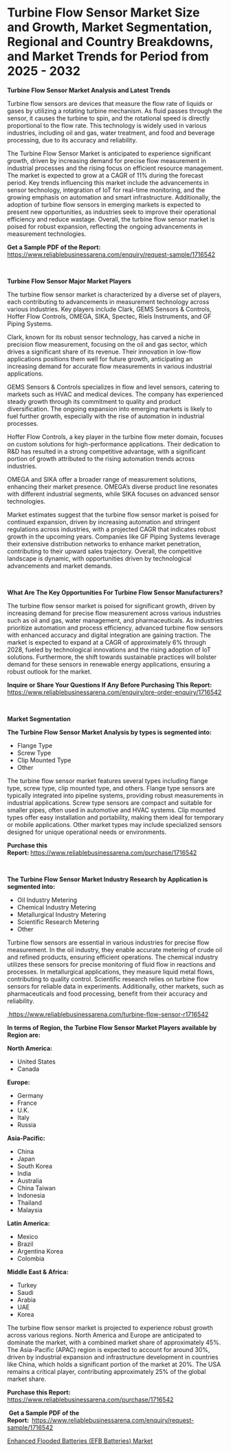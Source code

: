 <p><h1>Turbine Flow Sensor Market Size and Growth, Market Segmentation, Regional and Country Breakdowns, and Market Trends for Period from 2025 -  2032</h1></p><p><strong>Turbine Flow Sensor Market Analysis and Latest Trends</strong></p>
<p><p>Turbine flow sensors are devices that measure the flow rate of liquids or gases by utilizing a rotating turbine mechanism. As fluid passes through the sensor, it causes the turbine to spin, and the rotational speed is directly proportional to the flow rate. This technology is widely used in various industries, including oil and gas, water treatment, and food and beverage processing, due to its accuracy and reliability. </p><p>The Turbine Flow Sensor Market is anticipated to experience significant growth, driven by increasing demand for precise flow measurement in industrial processes and the rising focus on efficient resource management. The market is expected to grow at a CAGR of 11% during the forecast period. Key trends influencing this market include the advancements in sensor technology, integration of IoT for real-time monitoring, and the growing emphasis on automation and smart infrastructure. Additionally, the adoption of turbine flow sensors in emerging markets is expected to present new opportunities, as industries seek to improve their operational efficiency and reduce wastage. Overall, the turbine flow sensor market is poised for robust expansion, reflecting the ongoing advancements in measurement technologies.</p></p>
<p><strong>Get a Sample PDF of the Report:&nbsp;</strong> <a href="https://www.reliablebusinessarena.com/enquiry/request-sample/1716542?utm_campaign=1892&utm_medium=2&utm_source=Github&utm_content=ia&utm_term=12012025&utm_id=turbine-flow-sensor">https://www.reliablebusinessarena.com/enquiry/request-sample/1716542</a></p>
<p>&nbsp;</p>
<p><strong>Turbine Flow Sensor Major Market Players</strong></p>
<p><p>The turbine flow sensor market is characterized by a diverse set of players, each contributing to advancements in measurement technology across various industries. Key players include Clark, GEMS Sensors & Controls, Hoffer Flow Controls, OMEGA, SIKA, Spectec, Riels Instruments, and GF Piping Systems. </p><p>Clark, known for its robust sensor technology, has carved a niche in precision flow measurement, focusing on the oil and gas sector, which drives a significant share of its revenue. Their innovation in low-flow applications positions them well for future growth, anticipating an increasing demand for accurate flow measurements in various industrial applications.</p><p>GEMS Sensors & Controls specializes in flow and level sensors, catering to markets such as HVAC and medical devices. The company has experienced steady growth through its commitment to quality and product diversification. The ongoing expansion into emerging markets is likely to fuel further growth, especially with the rise of automation in industrial processes.</p><p>Hoffer Flow Controls, a key player in the turbine flow meter domain, focuses on custom solutions for high-performance applications. Their dedication to R&D has resulted in a strong competitive advantage, with a significant portion of growth attributed to the rising automation trends across industries.</p><p>OMEGA and SIKA offer a broader range of measurement solutions, enhancing their market presence. OMEGA’s diverse product line resonates with different industrial segments, while SIKA focuses on advanced sensor technologies.</p><p>Market estimates suggest that the turbine flow sensor market is poised for continued expansion, driven by increasing automation and stringent regulations across industries, with a projected CAGR that indicates robust growth in the upcoming years. Companies like GF Piping Systems leverage their extensive distribution networks to enhance market penetration, contributing to their upward sales trajectory. Overall, the competitive landscape is dynamic, with opportunities driven by technological advancements and market demands.</p></p>
<p>&nbsp;</p>
<p><strong>What Are The Key Opportunities For Turbine Flow Sensor Manufacturers?</strong></p>
<p><p>The turbine flow sensor market is poised for significant growth, driven by increasing demand for precise flow measurement across various industries such as oil and gas, water management, and pharmaceuticals. As industries prioritize automation and process efficiency, advanced turbine flow sensors with enhanced accuracy and digital integration are gaining traction. The market is expected to expand at a CAGR of approximately 6% through 2028, fueled by technological innovations and the rising adoption of IoT solutions. Furthermore, the shift towards sustainable practices will bolster demand for these sensors in renewable energy applications, ensuring a robust outlook for the market.</p></p>
<p><strong>Inquire or Share Your Questions If Any Before Purchasing This Report:</strong> <a href="https://www.reliablebusinessarena.com/enquiry/pre-order-enquiry/1716542?utm_campaign=1892&utm_medium=2&utm_source=Github&utm_content=ia&utm_term=12012025&utm_id=turbine-flow-sensor">https://www.reliablebusinessarena.com/enquiry/pre-order-enquiry/1716542</a></p>
<p>&nbsp;</p>
<p><strong>Market Segmentation</strong></p>
<p><strong>The Turbine Flow Sensor Market Analysis by types is segmented into:</strong></p>
<p><ul><li>Flange Type</li><li>Screw Type</li><li>Clip Mounted Type</li><li>Other</li></ul></p>
<p><p>The turbine flow sensor market features several types including flange type, screw type, clip mounted type, and others. Flange type sensors are typically integrated into pipeline systems, providing robust measurements in industrial applications. Screw type sensors are compact and suitable for smaller pipes, often used in automotive and HVAC systems. Clip mounted types offer easy installation and portability, making them ideal for temporary or mobile applications. Other market types may include specialized sensors designed for unique operational needs or environments.</p></p>
<p><strong>Purchase this Report:&nbsp;</strong><a href="https://www.reliablebusinessarena.com/purchase/1716542?utm_campaign=1892&utm_medium=2&utm_source=Github&utm_content=ia&utm_term=12012025&utm_id=turbine-flow-sensor">https://www.reliablebusinessarena.com/purchase/1716542</a></p>
<p>&nbsp;</p>
<p><strong>The Turbine Flow Sensor Market Industry Research by Application is segmented into:</strong></p>
<p><ul><li>Oil Industry Metering</li><li>Chemical Industry Metering</li><li>Metallurgical Industry Metering</li><li>Scientific Research Metering</li><li>Other</li></ul></p>
<p><p>Turbine flow sensors are essential in various industries for precise flow measurement. In the oil industry, they enable accurate metering of crude oil and refined products, ensuring efficient operations. The chemical industry utilizes these sensors for precise monitoring of fluid flow in reactions and processes. In metallurgical applications, they measure liquid metal flows, contributing to quality control. Scientific research relies on turbine flow sensors for reliable data in experiments. Additionally, other markets, such as pharmaceuticals and food processing, benefit from their accuracy and reliability.</p></p>
<p><a href="https://www.reliablebusinessarena.com/turbine-flow-sensor-r1716542?utm_campaign=1892&utm_medium=2&utm_source=Github&utm_content=ia&utm_term=12012025&utm_id=turbine-flow-sensor">&nbsp;https://www.reliablebusinessarena.com/turbine-flow-sensor-r1716542</a></p>
<p><strong>In terms of Region, the Turbine Flow Sensor Market Players available by Region are:</strong></p>
<p>
    <p> <strong> North America: </strong>
        <ul>
            <li>United States</li>
            <li>Canada</li>
        </ul>
        </p> 
    <p> <strong> Europe: </strong>
        <ul>
            <li>Germany</li>
            <li>France</li>
            <li>U.K.</li>
            <li>Italy</li>
            <li>Russia</li>
        </ul>
        </p> 
    <p> <strong> Asia-Pacific: </strong>
        <ul>
            <li>China</li>
            <li>Japan</li>
            <li>South Korea</li>
            <li>India</li>
            <li>Australia</li>
            <li>China Taiwan</li>
            <li>Indonesia</li>
            <li>Thailand</li>
            <li>Malaysia</li>
        </ul>
        </p> 
    <p> <strong> Latin America: </strong>
        <ul>
            <li>Mexico</li>
            <li>Brazil</li>
            <li>Argentina Korea</li>
            <li>Colombia</li>
        </ul>
        </p> 
    <p> <strong> Middle East & Africa: </strong>
        <ul>
            <li>Turkey</li>
            <li>Saudi</li>
            <li>Arabia</li>
            <li>UAE</li>
            <li>Korea</li>
        </ul>
    </p>
    </p>
<p><p>The turbine flow sensor market is projected to experience robust growth across various regions. North America and Europe are anticipated to dominate the market, with a combined market share of approximately 45%. The Asia-Pacific (APAC) region is expected to account for around 30%, driven by industrial expansion and infrastructure development in countries like China, which holds a significant portion of the market at 20%. The USA remains a critical player, contributing approximately 25% of the global market share.</p></p>
<p><strong>Purchase this Report: </strong><a href="https://www.reliablebusinessarena.com/purchase/1716542?utm_campaign=1892&utm_medium=2&utm_source=Github&utm_content=ia&utm_term=12012025&utm_id=turbine-flow-sensor">https://www.reliablebusinessarena.com/purchase/1716542</a></p>
<p>&nbsp;<strong>Get a Sample PDF of the Report:&nbsp;&nbsp;</strong><a href="https://www.reliablebusinessarena.com/enquiry/request-sample/1716542?utm_campaign=1892&utm_medium=2&utm_source=Github&utm_content=ia&utm_term=12012025&utm_id=turbine-flow-sensor">https://www.reliablebusinessarena.com/enquiry/request-sample/1716542</a></p>
<p><strong></strong></p>
<p><p><a href="https://github.com/provorikovar/Market-Research-Report-List-6/blob/main/enhanced-flooded-batteries-efb-batteries-market.md?utm_campaign=1892&utm_medium=2&utm_source=Github&utm_content=ia&utm_term=12012025&utm_id=turbine-flow-sensor">Enhanced Flooded Batteries (EFB Batteries) Market</a></p></p>